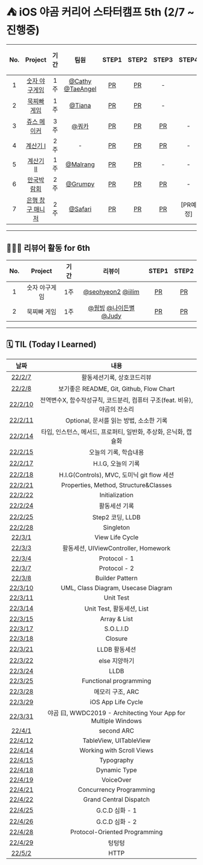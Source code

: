 # ⛺ iOS️ 야곰 커리어 스타터캠프 5th (2/7 ~ 진행중)

|No.|Project|기간|팀원|STEP1|STEP2|STEP3|STEP4|STEP5|리뷰어|
|:---:|:---:|:---:|:---:|:---:|:---:|:---:|:---:|:---:|:---:|
|1|[숫자 야구게임](https://github.com/yagom-academy/ios-number-baseball/tree/5_donnie)|1주|[@Cathy](https://github.com/cathy171) [@TaeAngel](https://github.com/Taeangel)|[PR](https://github.com/yagom-academy/ios-number-baseball/pull/82)|[PR](https://github.com/yagom-academy/ios-number-baseball/pull/92)|-||-||-|[@Yeha](https://github.com/ye-ha)|
|2|[묵찌빠 게임](https://github.com/westeastyear/ios-rock-paper-scissors)|1주|[@Tiana](https://github.com/Kim-TaeHyun-A)|[PR](https://github.com/yagom-academy/ios-rock-paper-scissors/pull/111)|[PR](https://github.com/yagom-academy/ios-rock-paper-scissors/pull/121)|-||-||-|[@숲재](https://github.com/forestjae)|
|3|[쥬스 메이커](https://github.com/yagom-academy/ios-juice-maker/tree/5_donnie)|3주|[@쿼카](https://github.com/Quokkaaa)|[PR](https://github.com/yagom-academy/ios-juice-maker/pull/187)|[PR](https://github.com/yagom-academy/ios-juice-maker/pull/199)|[PR](https://github.com/yagom-academy/ios-juice-maker/pull/212)|-||-|[@개굴](https://github.com/yoo-kie)|
|4|[계산기 I](https://github.com/westeastyear/ios-calculator-app/tree/STEP3)|2주|-|[PR](https://github.com/yagom-academy/ios-calculator-app/pull/175)|[PR](https://github.com/yagom-academy/ios-calculator-app/pull/195)|[PR](https://github.com/yagom-academy/ios-calculator-app/pull/211)|-||-|[@도미닉](https://github.com/AppleCEO)|
|5|[계산기 II](https://github.com/westeastyear/ios-calculator-app-team)|1주|[@Malrang](https://github.com/malrang-malrang)|[PR](https://github.com/yagom-academy/ios-calculator-app/pull/220)|[PR](https://github.com/yagom-academy/ios-calculator-app/pull/229)|-|-||-|[@도미닉](https://github.com/AppleCEO)|
|6|[만국박람회](https://github.com/westeastyear/ios-exposition-universelle)|2주|[@Grumpy](https://github.com/grumpy-sw)|[PR](https://github.com/yagom-academy/ios-exposition-universelle/pull/139)|[PR](https://github.com/yagom-academy/ios-exposition-universelle/pull/151)|[PR](https://github.com/yagom-academy/ios-exposition-universelle/pull/163)|-||-|[@Steven](https://github.com/stevenkim18)|
|7|[은행 창구 매니저](https://github.com/westeastyear/ios-bank-manager)|2주|[@Safari](https://github.com/saafaaari)|[PR](https://github.com/yagom-academy/ios-bank-manager/pull/148)|[PR](https://github.com/yagom-academy/ios-bank-manager/pull/157)|[PR](https://github.com/yagom-academy/ios-bank-manager/pull/165)|[PR예정]||-|[@린생](https://github.com/jungseungyeo)|

---

## 🧑🏻‍🏫 리뷰어 활동 for 6th
|No.|Project|기간|리뷰이|STEP1|STEP2|
|:---:|:---:|:---:|:---:|:---:|:---:|
|1|숫자 야구게임|1주|[@seohyeon2](https://github.com/seohyeon2) [@iilim](https://github.com/iilim)|[PR](https://github.com/yagom-academy/ios-number-baseball/pull/101)|[PR](https://github.com/yagom-academy/ios-number-baseball/pull/110)|
|2|묵찌빠 게임|1주|[@웡빙](https://github.com/wongbingg) [@나이든별](https://github.com/radiantchoi) [@Judy](https://github.com/Judy-999)|[PR](https://github.com/yagom-academy/ios-rock-paper-scissors/pull/130)|[PR](https://github.com/yagom-academy/ios-rock-paper-scissors/pull/140)|
---

## 🗓 TIL (Today I Learned)
|날짜|내용|
|:---:|:---:|
|[22/2/7](https://github.com/westeastyear/iOS_yagom_careerStater_camp/blob/main/TIL/22:2:7_TIL.md)|활동세션기록, 상호코드리뷰|
|[22/2/8](https://github.com/westeastyear/iOS_yagom_careerStater_camp/blob/main/TIL/22:2:8_TIL.md)|보기좋은 README, Git, Github, Flow Chart|
|[22/2/10](https://github.com/westeastyear/iOS_yagom_careerStater_camp/blob/main/TIL/22:2:10_TIL.md)|전역변수X, 함수작성규칙, 코드분리, 컴퓨터 구조(feat. 비유), 야곰의 잔소리|
|[22/2/11](https://github.com/westeastyear/iOS_yagom_careerStater_camp/blob/main/TIL/22:2:11_TIL.md)|Optional, 문서를 읽는 방법, 소소한 기록|
|[22/2/14](https://github.com/westeastyear/iOS_yagom_careerStater_camp/blob/main/TIL/22:2:14_TIL.md)|타입, 인스턴스, 메서드, 프로퍼티, 일반화, 추상화, 은닉화, 캡슐화|
|[22/2/15](https://github.com/westeastyear/iOS_yagom_careerStater_camp/blob/main/TIL/22:2:15_TIL.md)|오늘의 기록, 학습내용|
|[22/2/17](https://github.com/westeastyear/iOS_yagom_careerStater_camp/blob/main/TIL/22:2:17_TIL.md)|H.I.G, 오늘의 기록|
|[22/2/18](https://github.com/westeastyear/iOS_yagom_careerStater_camp/blob/main/TIL/22:2:18_TIL.md)|H.I.G(Controls), MVC, 도미닉 git flow 세션|
|[22/2/21](https://github.com/westeastyear/iOS_yagom_careerStater_camp/blob/main/TIL/22:2:21_TIL.md)|Properties, Method, Structure&Classes|
|[22/2/22](https://github.com/westeastyear/iOS_yagom_careerStater_camp/blob/main/TIL/22:2:22_TIL.md)|Initialization|
|[22/2/24](https://github.com/westeastyear/iOS_yagom_careerStater_camp/blob/main/TIL/22:2:24_TIL.md)|활동세션 기록|
|[22/2/25](https://github.com/westeastyear/iOS_yagom_careerStater_camp/blob/main/TIL/22:2:25_TIL.md)|Step2 코딩, LLDB|
|[22/2/28](https://github.com/westeastyear/iOS_yagom_careerStater_camp/blob/main/TIL/22:2:28_TIL.md)|Singleton|
|[22/3/1](https://github.com/westeastyear/iOS_yagom_careerStater_camp/blob/main/TIL/22:3:1_TIL.md)|View Life Cycle|
|[22/3/3](https://github.com/westeastyear/iOS_yagom_careerStater_camp/blob/main/TIL/22:3:3_TIL.md)|활동세션, UIViewController, Homework|
|[22/3/4](https://github.com/westeastyear/iOS_yagom_careerStater_camp/blob/main/TIL/22:3:4_TIL.md)|Protocol - 1|
|[22/3/7](https://github.com/westeastyear/iOS_yagom_careerStater_camp/blob/main/TIL/22:3:7_TIL.md)|Protocol - 2|
|[22/3/8](https://github.com/westeastyear/iOS_yagom_careerStater_camp/blob/main/TIL/22:3:8_TIL.md)|Builder Pattern|
|[22/3/10](https://github.com/westeastyear/iOS_yagom_careerStater_camp/blob/main/TIL/22:3:10_TIL.md)|UML, Class Diagram, Usecase Diagram|
|[22/3/11](https://github.com/westeastyear/iOS_yagom_careerStater_camp/blob/main/TIL/22:3:11_TIL.md)|Unit Test|
|[22/3/14](https://github.com/westeastyear/iOS_yagom_careerStater_camp/blob/main/TIL/22:3:14_TIL.md)|Unit Test, 활동세션, List|
|[22/3/15](https://github.com/westeastyear/iOS_yagom_careerStater_camp/blob/main/TIL/22:3:15_TIL.md)|Array & List|
|[22/3/17](https://github.com/westeastyear/iOS_yagom_careerStater_camp/blob/main/TIL/22:3:17_TIL.md)|S.O.L.I.D|
|[22/3/18](https://github.com/westeastyear/iOS_yagom_careerStater_camp/blob/main/TIL/22:3:18_TIL.md)|Closure|
|[22/3/21](https://github.com/westeastyear/iOS_yagom_careerStater_camp/blob/main/TIL/22:3:21_TIL.md)|LLDB 활동세션|
|[22/3/22](https://github.com/westeastyear/iOS_yagom_careerStater_camp/blob/main/TIL/22:3:22_TIL.md)|else 지양하기|
|[22/3/24](https://github.com/westeastyear/iOS_yagom_careerStater_camp/blob/main/TIL/22:3:24_TIL.md)|LLDB|
|[22/3/25](https://github.com/westeastyear/iOS_yagom_careerStater_camp/blob/main/TIL/22:3:25_TIL.md)|Functional programming|
|[22/3/28](https://github.com/westeastyear/iOS_yagom_careerStater_camp/blob/main/TIL/22:3:28_TIL.md)|메모리 구조, ARC|
|[22/3/29](https://github.com/westeastyear/iOS_yagom_careerStater_camp/blob/main/TIL/22:3:29_TIL.md)|iOS App Life Cycle|
|[22/3/31](https://github.com/westeastyear/iOS_yagom_careerStater_camp/blob/main/TIL/22:3:31_TIL.md)|야곰 曰, WWDC2019 - Architecting Your App for Multiple Windows|
|[22/4/1](https://github.com/westeastyear/iOS_yagom_careerStater_camp/blob/main/TIL/22:4:1_TIL.md)|second ARC|
|[22/4/12](https://github.com/westeastyear/iOS_yagom_careerStater_camp/blob/main/TIL/22:4:12_TIL.md)|TableView, UITableView|
|[22/4/14](https://github.com/westeastyear/iOS_yagom_careerStater_camp/blob/main/TIL/22:4:14_TIL.md)|Working with Scroll Views|
|[22/4/15](https://github.com/westeastyear/iOS_yagom_careerStater_camp/blob/main/TIL/22:4:15_TIL.md)|Typography|
|[22/4/18](https://github.com/westeastyear/iOS_yagom_careerStater_camp/blob/main/TIL/22:4:18_TIL.md)|Dynamic Type|
|[22/4/19](https://github.com/westeastyear/iOS_yagom_careerStater_camp/blob/main/TIL/22:4:19_TIL.md)|VoiceOver|
|[22/4/21](https://github.com/westeastyear/iOS_yagom_careerStater_camp/blob/main/TIL/22:4:21_TIL.md)|Concurrency Programming|
|[22/4/22](https://github.com/westeastyear/iOS_yagom_careerStater_camp/blob/main/TIL/22:4:22_TIL.md)|Grand Central Dispatch|
|[22/4/25](https://github.com/westeastyear/iOS_yagom_careerStater_camp/blob/main/TIL/22:4:25_TIL.md)|G.C.D 심화 - 1|
|[22/4/26](https://github.com/westeastyear/iOS_yagom_careerStater_camp/blob/main/TIL/22:4:26_TIL.md)|G.C.D 심화 - 2|
|[22/4/28](https://github.com/westeastyear/iOS_yagom_careerStater_camp/blob/main/TIL/22:4:28_TIL.md)|Protocol-Oriented Programming|
|[22/4/29]()|텅텅텅|
|[22/5/2](https://github.com/westeastyear/iOS_yagom_careerStater_camp/blob/main/TIL/22:5:2_TIL.md)|HTTP|
